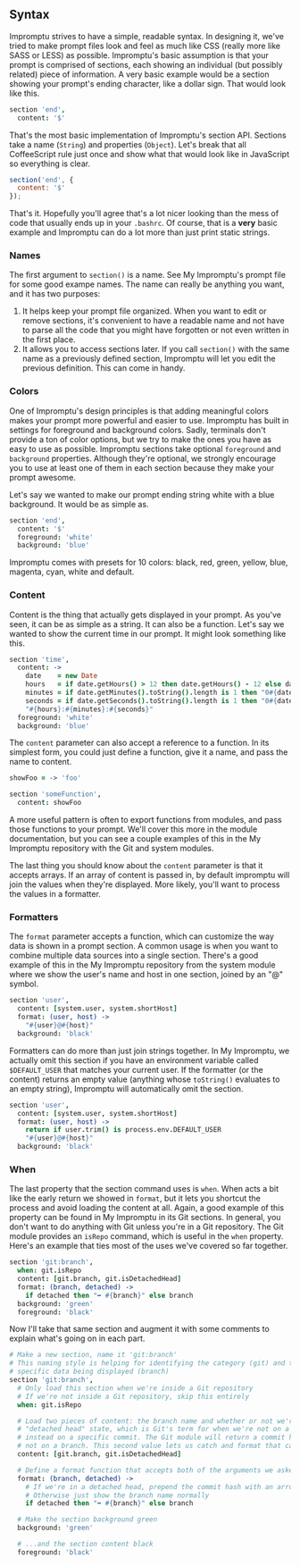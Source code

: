 ## Syntax

Impromptu strives to have a simple, readable syntax. In designing it, we've tried to make prompt files look and feel as much like CSS (really more like SASS or LESS) as possible. Impromptu's basic assumption is that your prompt is comprised of sections, each showing an individual (but possibly related) piece of information. A very basic example would be a section showing your prompt's ending character, like a dollar sign. That would look like this.

```coffeescript
section 'end',
  content: '$'
```

That's the most basic implementation of Impromptu's section API. Sections take a name (`String`) and properties (`Object`). Let's break that all CoffeeScript rule just once and show what that would look like in JavaScript so everything is clear.

```javascript
section('end', {
  content: '$'
});
```

That's it. Hopefully you'll agree that's a lot nicer looking than the mess of code that usually ends up in your `.bashrc`. Of course, that is a **very** basic example and Impromptu can do a lot more than just print static strings.


### Names

The first argument to `section()` is a name. See My Impromptu's prompt file for some good exampe names. The name can really be anything you want, and it has two purposes:

1. It helps keep your prompt file organized. When you want to edit or remove sections, it's convenient to have a readable name and not have to parse all the code that you might have forgotten or not even written in the first place.
2. It allows you to access sections later. If you call `section()` with the same name as a previously defined section, Impromptu will let you edit the previous definition. This can come in handy.


### Colors

One of Impromptu's design principles is that adding meaningful colors makes your prompt more powerful and easier to use. Impromptu has built in settings for foreground and background colors. Sadly, terminals don't provide a ton of color options, but we try to make the ones you have as easy to use as possible. Impromptu sections take optional `foreground` and `background` properties. Although they're optional, we strongly encourage you to use at least one of them in each section because they make your prompt awesome.

Let's say we wanted to make our prompt ending string white with a blue background. It would be as simple as.

```coffeescript
section 'end',
  content: '$'
  foreground: 'white'
  background: 'blue'
```

Impromptu comes with presets for 10 colors: black, red, green, yellow, blue, magenta, cyan, white and default.

### Content

Content is the thing that actually gets displayed in your prompt. As you've seen, it can be as simple as a string. It can also be a function. Let's say we wanted to show the current time in our prompt. It might look something like this.

```coffeescript
section 'time',
  content: ->
    date    = new Date
    hours   = if date.getHours() > 12 then date.getHours() - 12 else date.getHours()
    minutes = if date.getMinutes().toString().length is 1 then "0#{date.getMinutes()}" else date.getMinutes()
    seconds = if date.getSeconds().toString().length is 1 then "0#{date.getSeconds()}" else date.getSeconds()
    "#{hours}:#{minutes}:#{seconds}"
  foreground: 'white'
  background: 'blue'
```

The `content` parameter can also accept a reference to a function. In its simplest form, you could just define a function, give it a name, and pass the name to content.

```coffeescript
showFoo = -> 'foo'

section 'someFunction',
  content: showFoo
```

A more useful pattern is often to export functions from modules, and pass those functions to your prompt. We'll cover this more in the module documentation, but you can see a couple examples of this in the My Impromptu repository with the Git and system modules.

The last thing you should know about the `content` parameter is that it accepts arrays. If an array of content is passed in, by default impromptu will join the values when they're displayed. More likely, you'll want to process the values in a formatter.


### Formatters

The `format` parameter accepts a function, which can customize the way data is shown in a prompt section. A common usage is when you want to combine multiple data sources into a single section. There's a good example of this in the My Impromptu repository from the system module where we show the user's name and host in one section, joined by an "@" symbol.

```coffeescript
section 'user',
  content: [system.user, system.shortHost]
  format: (user, host) ->
    "#{user}@#{host}"
  background: 'black'
````

Formatters can do more than just join strings together. In My Impromptu, we actually omit this section if you have an environment variable called `$DEFAULT_USER` that matches your current user. If the formatter (or the content) returns an empty value (anything whose `toString()` evaluates to an empty string), Impromptu will automatically omit the section.

```coffeescript
section 'user',
  content: [system.user, system.shortHost]
  format: (user, host) ->
    return if user.trim() is process.env.DEFAULT_USER
    "#{user}@#{host}"
  background: 'black'
```

### When

The last property that the section command uses is `when`. When acts a bit like the early return we showed in `format`, but it lets you shortcut the process and avoid loading the content at all. Again, a good example of this property can be found in My Impromptu in its Git sections. In general, you don't want to do anything with Git unless you're in a Git repository. The Git module provides an `isRepo` command, which is useful in the `when` property. Here's an example that ties most of the uses we've covered so far together.

```coffeescript
section 'git:branch',
  when: git.isRepo
  content: [git.branch, git.isDetachedHead]
  format: (branch, detached) ->
    if detached then "➦ #{branch}" else branch
  background: 'green'
  foreground: 'black'
```

Now I'll take that same section and augment it with some comments to explain what's going on in each part.

```coffeescript
# Make a new section, name it 'git:branch'
# This naming style is helping for identifying the category (git) and the
# specific data being displayed (branch)
section 'git:branch',
  # Only load this section when we're inside a Git repository
  # If we're not inside a Git repository, skip this entirely
  when: git.isRepo

  # Load two pieces of content: the branch name and whether or not we're in a
  # "detached head" state, which is Git's term for when we're not on a branch but
  # instead on a specific commit. The Git module will return a commit hash when we're
  # not on a branch. This second value lets us catch and format that case.
  content: [git.branch, git.isDetachedHead]

  # Define a format function that accepts both of the arguments we asked for in content.
  format: (branch, detached) ->
    # If we're in a detached head, prepend the commit hash with an arrow icon
    # Otherwise just show the branch name normally
    if detached then "➦ #{branch}" else branch

  # Make the section background green
  background: 'green'

  # ...and the section content black
  foreground: 'black'
```

